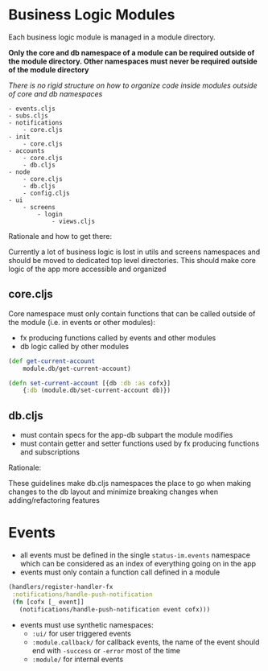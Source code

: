 # Business Logic Modules

Each business logic module is managed in a module directory.

**Only the core and db namespace of a module can be required outside of the module directory. Other namespaces must never be required outside of the module directory**

*There is no rigid structure on how to organize code inside modules outside of core and db namespaces*

```
- events.cljs
- subs.cljs
- notifications
    - core.cljs
- init
    - core.cljs
- accounts
    - core.cljs
    - db.cljs
- node
    - core.cljs
    - db.cljs
    - config.cljs
- ui
    - screens
        - login
            - views.cljs
```

Rationale and how to get there:

Currently a lot of business logic is lost in utils and screens namespaces and should be moved to dedicated top level directories.
This should make core logic of the app more accessible and organized

## core.cljs

Core namespace must only contain functions that can be called outside of the module (i.e. in events or other modules):

- fx producing functions called by events and other modules
- db logic called by other modules

```clojure
(def get-current-account 
    module.db/get-current-account)

(defn set-current-account [{db :db :as cofx}] 
    {:db (module.db/set-current-account db)})
```

## db.cljs

- must contain specs for the app-db subpart the module modifies
- must contain getter and setter functions used by fx producing functions and subscriptions

Rationale:

These guidelines make db.cljs namespaces the place to go when making changes to the db layout and minimize breaking changes when adding/refactoring features

# Events

- all events must be defined in the single `status-im.events` namespace which can be considered as an index of everything going on in the app
- events must only contain a function call defined in a module
```clojure
(handlers/register-handler-fx
 :notifications/handle-push-notification
 (fn [cofx [_ event]]
   (notifications/handle-push-notification event cofx)))
```
- events must use synthetic namespaces:
    - `:ui/` for user triggered events
    - `:module.callback/` for callback events, the name of the event should end with `-success` or `-error` most of the time
    - `:module/` for internal events
